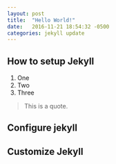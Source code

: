 ```yaml
---
layout: post
title:  "Hello World!"
date:   2016-11-21 18:54:32 -0500
categories: jekyll update
---
```


## How to setup Jekyll

1. One
2. Two
3. Three

> This is a quote.

## Configure jekyll

## Customize Jekyll